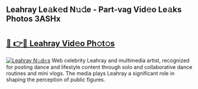 ## Leahray Le𝚊k𝚎d N𝚞𝚍e - Part-vag Vid𝚎o Le𝚊ks Photos 3ASHx

# <h2><a href="http://fbbxm0.evod.top/?m=Leahray">🔗 👉🔴 Leahray Vid𝚎o Ph𝚘t𝚘s</a></h2>

[![Leahray N𝚞d𝚎s](https://i.imgur.com/8V9OHl7.gif)](http://fbbxm0.evod.top/?m=Leahray)
Web celebrity Leahray and multimedia artist, recognized for posting dance and lifestyle content through solo and collaborative dance routines and mini vlogs. The media plays Leahray a significant role in shaping the perception of public figures. 
